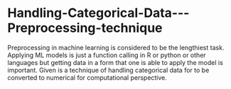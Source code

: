 # Handling-Categorical-Data---Preprocessing-technique
Preprocessing in machine learning is considered to be the lengthiest task. Applying ML models is just a function calling in R or python or other languages but getting data in a form that one is able to apply the model is important. Given is a technique of handling categorical data for to be converted to numerical for computational perspective.
